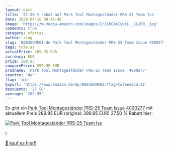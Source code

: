 ```yaml
---
layout: post
title: '27.50 % rabat auf Park Tool Montageständer PRS-25 Team Iss'
date: 2020-04-16 08:40:48
image: 'https://m.media-amazon.com/images/I/31bCAmIybiL._SL200_.jpg'
comments: true
category: ofertas
author: ring
slug: 'B0036UNK0I-de Park Tool Montageständer PRS-25 Team Issue 4000277'
tags: tole.es
actualPrice: 289.95 EUR
currency: EUR
price: 289.95
comparePrice: 399.95 EUR
prodname: 'Park Tool Montageständer PRS-25 Team Issue  4000277'
country: 'de'
flag: '🇩🇪'
buyurl: 'https://www.amazon.de/dp/B0036UNK0I/?tag=tolees0ca-21'
descuento: '27.50'
average: '289.95'
---
```


Es gibt ein [Park Tool Montageständer PRS-25 Team Issue  4000277](https://www.amazon.de/dp/B0036UNK0I/?tag=tolees0ca-21) mit aktuellem Preis 289.95 EUR (original: 399.95 EUR) 27.50 % Rabatt hier:

[![Park Tool Montageständer PRS-25 Team Iss](https://m.media-amazon.com/images/I/31bCAmIybiL._SL200_.jpg)](https://www.amazon.de/dp/B0036UNK0I/?tag=tolees0ca-21)

ℹ️:


[🛒 kauf es hier!!](https://www.amazon.de/dp/B0036UNK0I/?tag=tolees0ca-21)
